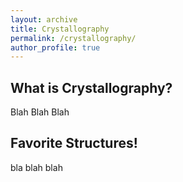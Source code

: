 ```yaml
---
layout: archive
title: Crystallography 
permalink: /crystallography/
author_profile: true
---
```


What is Crystallography?
-------
Blah Blah Blah

Favorite Structures!
-------
bla blah blah

